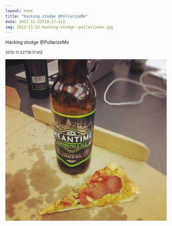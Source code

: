 ```yaml
---
layout: home
title: "Hacking stodge @PollarizeMe"
date: 2012-11-22T19:17:41Z
img: 2012-11-22-hacking-stodge--pollarizeme.jpg
---
```


Hacking stodge @PollarizeMe

<small>2012-11-22T19:17:41Z</small>

![Hacking stodge @PollarizeMe](2012-11-22-hacking-stodge--pollarizeme.jpg)
